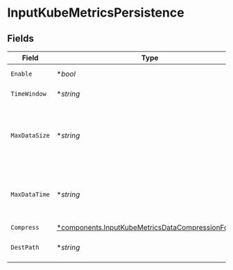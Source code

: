 # InputKubeMetricsPersistence


## Fields

| Field                                                                                                                 | Type                                                                                                                  | Required                                                                                                              | Description                                                                                                           |
| --------------------------------------------------------------------------------------------------------------------- | --------------------------------------------------------------------------------------------------------------------- | --------------------------------------------------------------------------------------------------------------------- | --------------------------------------------------------------------------------------------------------------------- |
| `Enable`                                                                                                              | **bool*                                                                                                               | :heavy_minus_sign:                                                                                                    | Spool metrics on disk for Cribl Search                                                                                |
| `TimeWindow`                                                                                                          | **string*                                                                                                             | :heavy_minus_sign:                                                                                                    | Time span for each file bucket                                                                                        |
| `MaxDataSize`                                                                                                         | **string*                                                                                                             | :heavy_minus_sign:                                                                                                    | Maximum disk space allowed to be consumed (examples: 420MB, 4GB). When limit is reached, older data will be deleted.  |
| `MaxDataTime`                                                                                                         | **string*                                                                                                             | :heavy_minus_sign:                                                                                                    | Maximum amount of time to retain data (examples: 2h, 4d). When limit is reached, older data will be deleted.          |
| `Compress`                                                                                                            | [*components.InputKubeMetricsDataCompressionFormat](../../models/components/inputkubemetricsdatacompressionformat.md) | :heavy_minus_sign:                                                                                                    | N/A                                                                                                                   |
| `DestPath`                                                                                                            | **string*                                                                                                             | :heavy_minus_sign:                                                                                                    | Path to use to write metrics. Defaults to $CRIBL_HOME/state/<id>                                                      |